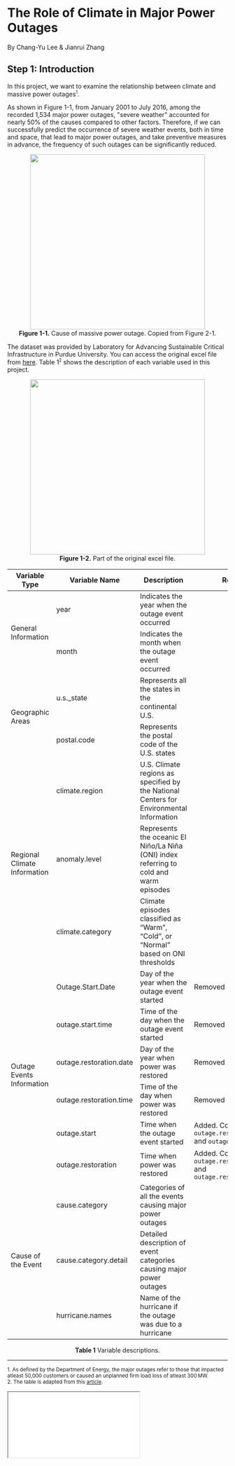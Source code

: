 # The Role of Climate in Major Power Outages

By Chang-Yu Lee & Jianrui Zhang

## Step 1: Introduction

In this project, we want to examine the relationship between climate and massive power outages<sup><small>1</small></sup>.

As shown in Figure 1-1, from January 2001 to July 2016, among the recorded 1,534 major power outages, "severe weather" accounted for nearly 50% of the causes compared to other factors. Therefore, if we can successfully predict the occurrence of severe weather events, both in time and space, that lead to major power outages, and take preventive measures in advance, the frequency of such outages can be significantly reduced.

<center><img src="https://i.imgur.com/51u8Cyo.png" height="400px"></center>
<center><strong>Figure 1-1.</strong> Cause of massive power outage. Copied from Figure 2-1.</center>

The dataset was provided by Laboratory for Advancing Sustainable Critical Infrastructure in Purdue University. You can access the original excel file from [here](https://engineering.purdue.edu/LASCI/research-data/outages). Table 1<sup><small>2</small></sup> shows the description of each variable used in this project.

<center><img src="https://i.imgur.com/2ZRNYV5.png" height="400px"></center>
<center><strong>Figure 1-2.</strong> Part of the original excel file.</center>

<center><table>
  <thead>
    <tr>
      <th>Variable Type</th>
      <th>Variable Name</th>
      <th>Description</th>
      <th>Remark</th>
    </tr>
  </thead>
  <tbody>
    <tr><td rowspan="2">General Information</td><td>year</td><td>Indicates the year when the outage event occurred</td><td></td></tr>
    <tr><td>month</td><td>Indicates the month when the outage event occurred</td><td></td></tr>
    <tr><td rowspan="2">Geographic Areas</td><td>u.s._state</td><td>Represents all the states in the continental U.S.</td><td></td></tr>
    <tr><td>postal.code</td><td>Represents the postal code of the U.S. states</td><td></td></tr>
    <tr><td rowspan="3">Regional Climate Information</td><td>climate.region</td><td>U.S. Climate regions as specified by the National Centers for Environmental Information</td><td></td></tr>
    <tr><td>anomaly.level</td><td>Represents the oceanic El Niño/La Niña (ONI) index referring to cold and warm episodes</td><td></td></tr>
    <tr><td>climate.category</td><td>Climate episodes classified as “Warm”, “Cold”, or “Normal” based on ONI thresholds</td><td></td></tr>
    <tr><td rowspan="6">Outage Events Information</td><td>Outage.Start.Date</td><td>Day of the year when the outage event started</td><td>Removed</td></tr>
    <tr><td>outage.start.time</td><td>Time of the day when the outage event started</td><td>Removed</td></tr>
    <tr><td>outage.restoration.date</td><td>Day of the year when power was restored</td><td>Removed</td></tr>
    <tr><td>outage.restoration.time</td><td>Time of the day when power was restored</td><td>Removed</td></tr>
    <tr><td>outage.start</td><td>Time when the outage event started</td><td>Added. Combined from <code>outage.restoration.date</code> and <code>outage.start.time</code></td></tr>
    <tr><td>outage.restoration</td><td>Time when power was restored</td><td>Added. Combined from <code>outage.restoration.date</code> and <code>outage.restoration.time</code></td></tr>
    <tr><td rowspan="3">Cause of the Event</td><td>cause.category</td><td>Categories of all the events causing major power outages</td><td></td></tr>
    <tr><td>cause.category.detail</td><td>Detailed description of event categories causing major power outages</td><td></td></tr>
    <tr><td>hurricane.names</td><td>Name of the hurricane if the outage was due to a hurricane</td><td></td></tr>
  </tbody>
</table></center>

<center><strong>Table 1</strong> Variable descriptions.</center>

---

<small>1. As defined by the Department of Energy, the major outages refer to those that impacted atleast 50,000 customers or caused an unplanned firm load loss of atleast 300 MW.</small><br>
<small>2. The table is adapted from this [article](https://www.sciencedirect.com/science/article/pii/S2352340918307182).
</small>

<iframe src="pictures/fig_2_1.html"></iframe>

